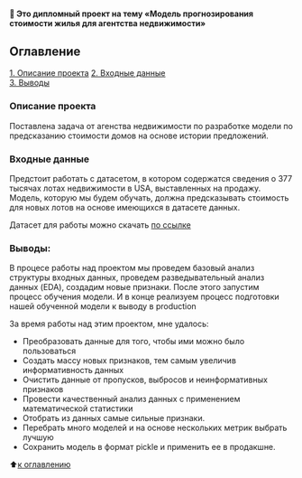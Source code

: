 #### :briefcase: Это дипломный проект на тему «Модель прогнозирования стоимости жилья для агентства недвижимости»

## Оглавление  
[1. Описание проекта](https://github.com/ElenaSaveleva/Diplom/blob/main/README.md#Описание-проекта)
[2. Входные данные](https://github.com/ElenaSaveleva/Diplom/blob/main/README.md#Входные-данные)  
[3. Выводы](https://github.com/ElenaSaveleva/Diplom/blob/main/README.md#Выводы) 

### Описание проекта
Поставлена задача от агенства недвижимости по разработке модели по предсказанию стоимости домов на основе истории предложений.

### Входные данные
Предстоит работать с датасетом, в котором содержатся сведения о 377 тысячах лотах недвижимости в USA, выставленных на продажу. Модель, которую мы будем обучать, должна предсказывать стоимость для новых лотов на основе имеющихся в датасете данных.

Датасет для работы можно скачать [по ссылке](https://drive.google.com/file/d/1JxQ0jQyZ1TvbRzSokqxxeRLlUQ9QWiS9/view?usp=sharing)
### Выводы:
В процесе работы над проектом мы проведем базовый анализ структуры входных данных, проведем разведывательный анализ данных (EDA), создадим новые признаки. После этого запустим процесс обучения модели. И в конце реализуем процесс подготовки нашей обученной модели к выводу в production 

За время работы над этим проектом, мне удалось:
* Преобразовать данные для того, чтобы ими можно было пользоваться 
* Создать массу новых признаков, тем самым увеличив информативность данных 
* Очистить данные от пропусков, выбросов и неинформативных признаков 
* Провести качественный анализ данных с применением математической статистики 
* Отобрать из данных самые сильные признаки. 
* Перебрать много моделей и на основе нескольких метрик выбрать лучшую 
* Сохранить модель в формат pickle и применить ее в продакшне.

:arrow_up:[к оглавлению](#Оглавление)
